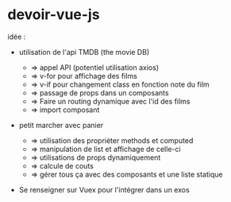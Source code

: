 # devoir-vue-js


idée  : 

- utilisation de l'api TMDB (the movie DB)
  - => appel API (potentiel utilisation axios)
  - => v-for pour affichage des films 
  - => v-if pour changement class en fonction note du film
  - => passage de props dans un composants
  - => Faire un routing dynamique avec l'id des films 
  - => import composant
  
- petit marcher avec panier 
  - => utilisation des propriéter methods et computed
  - => manipulation de list et affichage de celle-ci 
  - => utilisations de props dynamiquement 
  - => calcule de couts
  - => gérer tous ça avec des composants et une liste statique
  
- Se renseigner sur Vuex pour l'intégrer dans un exos 


